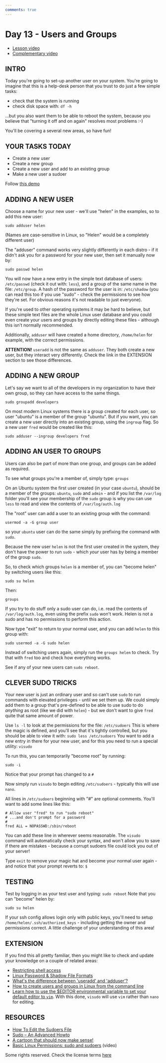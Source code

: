 ```yaml
---
comments: true
---
```

# Day 13 - Users and Groups

* [Lesson video](https://youtu.be/mBcExazxLU8)
* [Complementary video](https://www.youtube.com/live/2lYo_FJxQR8?feature=shared)

## INTRO

Today you're going to set-up another user on your system. You're going to imagine that this is a help-desk person that you trust to do just a few simple tasks:

* check that the system is running
* check disk space with: `df -h`

...but you also want them to be able to reboot the system, because you believe that "turning it off and on again" resolves most problems :-)

You'll be covering a several new areas, so have fun!

## YOUR TASKS TODAY

* Create a new user
* Create a new group
* Create a new user and add to an existing group
* Make a new user a sudoer

Follow [this demo](https://asciinema.org/a/631680)

## ADDING A NEW USER
Choose a name for your new user - we'll use "helen" in the examples, so to add this new user:

`sudo adduser helen`

(Names are case-sensitive in Linux, so "Helen" would be a completely different user)

The "adduser" command works very slightly differently in each distro - if it didn't ask you for a password for your new user, then set it manually now by:

`sudo passwd helen`

You will now have a new entry in the simple text database of users: `/etc/passwd` (check it out with: `less`), and a group of the same name in the file: `/etc/group`. A hash of the password for the user is in: `/etc/shadow` (you can read this too if you use "sudo" - check the permissions to see how they're set. For obvious reasons it's not readable to just everyone).

If you're used to other operating systems it may be hard to believe, but these simple text files are the whole Linux user database and you could even create your users and groups by directly editing these files - although this isn’t normally recommended.

Additionally, `adduser` will have created a home directory, `/home/helen` for example, with the correct permissions.

**ATTENTION!** `useradd` is not the same as `adduser`. They both create a new user, but they interact very differently. Check the link in the EXTENSION section to see those differences.

## ADDING A NEW GROUP

Let's say we want to all of the developers in my organization to have their own group, so they can have access to the same things.

`sudo groupadd developers`

On most modern Linux systems there is a group created for each user, so user "ubuntu" is a member of the group "ubuntu". But if you want, you can create a new user directly into an existing group, using the `ingroup` flag. So a new user `fred` would be created like this:

`sudo adduser --ingroup developers fred`

## ADDING AN USER TO GROUPS

Users can also be part of more than one group, and groups can be added as required.

To see what groups you're a member of, simply type: `groups`

On an Ubuntu system the first user created (in your case `ubuntu`), should be a member of the groups: `ubuntu`, `sudo` and `admin` - and if you list the `/var/log` folder you'll see your membership of the `sudo` group is why you can use `less` to read and view the contents of `/var/log/auth.log`

The "root" user can add a user to an existing group with the command:

`usermod -a -G group user`

so your `ubuntu` user can do the same simply by prefixing the command with `sudo`.

Because the new user `helen` is not the first user created in the system, they don't have the power to run `sudo` - which _your_ user has by being a member of the group `sudo`.

So, to check which groups `helen` is a member of, you can "become helen" by switching users like this:

`sudo su helen`

Then:

`groups`

If you try to do stuff only a sudo user can do, i.e. read the contents of `/var/log/auth.log`, even using the prefix `sudo` won't work. Helen is not a sudo and has no permissions to perform this action.

Now type "exit" to return to your normal user, and you can add `helen` to this group with:

`sudo usermod -a -G sudo helen`

Instead of switching users again, simply run the `groups helen` to check. Try that with `fred` too and check how everything works. 

See if any of your new users can `sudo reboot`.

## CLEVER SUDO TRICKS

Your new user is just an ordinary user and so can't use `sudo` to run commands with elevated privileges - until we set them up. We could simply add them to a group that's pre-defined to be able to use sudo to do _anything_ as root (like we did with `helen`) - but we don't want to give `fred` quite that same amount of power.

Use `ls -l` to look at the permissions for the file: `/etc/sudoers`  This is where the magic is defined, and you'll see that it's tightly controlled, but you should be able to view it with: `sudo less /etc/sudoers`  You want to add a new entry in there for your new user, and for this you need to run a special utility: `visudo`

To run this, you can temporarily "become root" by running:

`sudo -i`

Notice that your prompt has changed to a `#`

Now simply run `visudo` to begin editing `/etc/sudoers` - typically this will use `nano`.

All lines in `/etc/sudoers` beginning with "#" are optional comments. You'll want to add some lines like this:

	# Allow user "fred" to run "sudo reboot"
	# ...and don't prompt for a password
	#
	fred ALL = NOPASSWD:/sbin/reboot

You can add these line in wherever seems reasonable. The `visudo` command will automatically check your syntax, and won't allow you to save if there are mistakes - because a corrupt sudoers file could lock you out of your server!

Type `exit` to remove your magic hat and become your normal user again - and notice that your prompt reverts to: `$`

## TESTING

Test by logging in as your test user and typing: `sudo reboot`
Note that you can "become" helen by:

`sudo su helen`

If your ssh config allows login only with public keys, you'll need to setup `/home/helen/.ssh/authorized_keys` - including getting the owner and permissions correct. A little challenge of your understanding of this area!

## EXTENSION

If you find this all pretty familiar, then you might like to check and update your knowledge on a couple of related areas:

* [Restricting shell access](http://www.cyberciti.biz/tips/howto-linux-shell-restricting-access.html)
* [Linux Password & Shadow File Formats](https://www.tldp.org/LDP/lame/LAME/linux-admin-made-easy/shadow-file-formats.html)
* [What's the difference between 'useradd' and 'adduser'?](https://serverfault.com/questions/218993/whats-the-difference-between-useradd-and-adduser)
* [How to create users and groups in Linux from the command line](https://www.techrepublic.com/article/how-to-create-users-and-groups-in-linux-from-the-command-line/)
* [Learn how to use the $EDITOR environmental variable to set your default editor to `vim`](https://www.a2hosting.com/kb/developer-corner/linux/setting-the-default-text-editor-in-linux). With this done, `visudo` will use `vim` rather than `nano` for editing.

## RESOURCES

* [How To Edit the Sudoers File](https://www.digitalocean.com/community/tutorials/how-to-edit-the-sudoers-file)
* [Sudo – An Advanced Howto](https://centoshelp.org/security/sudo-an-advanced-howto/)
* [A cartoon that should now make sense!](http://xkcd.com/149/ )
* [Basic Linux Permissions: sudo and sudoers](http://www.youtube.com/watch?v=YSSIm0g00m4)   (video)

Some rights reserved. Check the license terms
[here](https://github.com/livialima/linuxupskillchallenge/blob/master/LICENSE)
